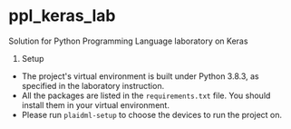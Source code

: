 # ppl_keras_lab
Solution for Python Programming Language laboratory on Keras
1. Setup
- The project's virtual environment is built under Python 3.8.3, as specified in the laboratory instruction. 
- All the packages are listed in the `requirements.txt` file. You should install them in your virtual environment.
- Please run `plaidml-setup` to choose the devices to run the project on. 